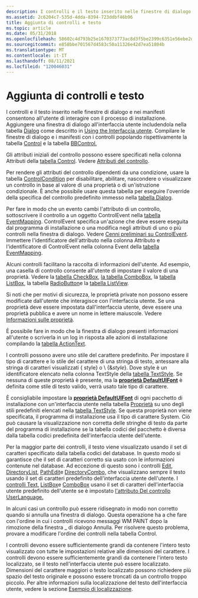 ```yaml
---
description: I controlli e il testo inserito nelle finestre di dialogo e nei manifesti consentono all'utente di interagire con il processo di installazione.
ms.assetid: 2c6204c7-535d-4dda-8394-723ddbf46b96
title: Aggiunta di controlli e testo
ms.topic: article
ms.date: 05/31/2018
ms.openlocfilehash: 58602c4d793b25e1670373773ac8d3f5be2399c6351e56ebe2de1579c78ddcc6
ms.sourcegitcommit: e858bbe701567d4583c50a11326e42d7ea51804b
ms.translationtype: MT
ms.contentlocale: it-IT
ms.lasthandoff: 08/11/2021
ms.locfileid: "120046031"
---
```

# <a name="adding-controls-and-text"></a>Aggiunta di controlli e testo

I controlli e il testo inserito nelle finestre di dialogo e nei manifesti consentono all'utente di interagire con il processo di installazione. Aggiungere una finestra di dialogo all'interfaccia utente includendola nella tabella [Dialog](dialog-table.md) come descritto in [Using the Interfaccia utente](using-the-user-interface.md). Compilare le finestre di dialogo e i manifesti con i controlli popolando rispettivamente la tabella [Control](control-table.md) e la tabella [BBControl.](bbcontrol-table.md)

Gli attributi iniziali del controllo possono essere specificati nella colonna Attributi della [tabella Control](control-table.md). Vedere [Attributi del controllo](control-attributes.md).

Per rendere gli attributi del controllo dipendenti da una condizione, usare la tabella [ControlCondition](controlcondition-table.md) per disabilitare, abilitare, nascondere o visualizzare un controllo in base al valore di una proprietà o di un'istruzione condizionale. È anche possibile usare questa tabella per eseguire l'override della specifica del controllo predefinito immesso nella [tabella Dialog](dialog-table.md).

Per fare in modo che un evento cambi l'attributo di un controllo, sottoscrivere il controllo a un oggetto ControlEvent nella [tabella EventMapping](eventmapping-table.md). ControlEvent specifica un'azione che deve essere eseguita dal programma di installazione o una modifica negli attributi di uno o più controlli nella finestra di dialogo. Vedere [Cenni preliminari su ControlEvent](controlevent-overview.md). Immettere l'identificatore dell'attributo nella colonna Attributo e l'identificatore di ControlEvent nella colonna Event della [tabella EventMapping](eventmapping-table.md).

Alcuni controlli facilitano la raccolta di informazioni dell'utente. Ad esempio, una casella di controllo consente all'utente di impostare il valore di una proprietà. Vedere la [tabella CheckBox](checkbox-table.md), [la tabella ComboBox](combobox-table.md), la [tabella ListBox](listbox-table.md), la tabella [RadioButton](radiobutton-table.md)e la [tabella ListView](listview-table.md).

Si noti che per motivi di sicurezza, le proprietà private non possono essere modificate dall'utente che interagisce con l'interfaccia utente. Se una proprietà deve essere impostata dall'interfaccia utente, deve essere una proprietà pubblica e avere un nome in lettere maiuscole. Vedere [Informazioni sulle proprietà](about-properties.md).

È possibile fare in modo che la finestra di dialogo presenti informazioni all'utente o scriverla in un log in risposta alle azioni di installazione compilando la [tabella ActionText](actiontext-table.md).

I controlli possono avere uno stile del carattere predefinito. Per impostare il tipo di carattere e lo stile del carattere di una stringa di testo, antessare alla stringa di caratteri visualizzati { style} o \\ {&*style*}. Dove style è un identificatore elencato nella colonna TextStyle della [tabella TextStyle](textstyle-table.md). Se nessuna di queste proprietà è presente, ma la [**proprietà DefaultUIFont**](defaultuifont.md) è definita come stile di testo valido, verrà usato tale tipo di carattere.

È consigliabile impostare la [**proprietà DefaultUIFont**](defaultuifont.md) di ogni pacchetto di installazione con un'interfaccia utente nella tabella [Proprietà](property-table.md) su uno degli stili predefiniti elencati nella [tabella TextStyle](textstyle-table.md). Se questa proprietà non viene specificata, il programma di installazione usa il tipo di carattere System. Ciò può causare la visualizzazione non corretta delle stringhe di testo da parte del programma di installazione se la tabella codici del pacchetto è diversa dalla tabella codici predefinita dell'interfaccia utente dell'utente.

Per la maggior parte dei controlli, il testo viene visualizzato usando il set di caratteri specificato dalla tabella codici del database. In questo modo si garantisce che il set di caratteri corretto sia usato con le informazioni contenute nel database. Ad eccezione di questo sono i controlli [Edit](edit-control.md), [DirectoryList](directorylist-control.md), [PathEdit](pathedit-control.md)e [DirectoryCombo,](directorycombo-control.md) che visualizzano sempre il testo usando il set di caratteri predefinito dell'interfaccia utente dell'utente. I [controlli Text,](text-control.md) [ListBox](listbox-control.md)e [ComboBox](combobox-control.md) usano il set di caratteri dell'interfaccia utente predefinito dell'utente se è impostato [l'attributo Del controllo UserLanguage.](userslanguage-control-attribute.md)

In alcuni casi un controllo può essere ridisegnato in modo non corretto quando si annulla una finestra di dialogo. Questa operazione ha a che fare con l'ordine in cui i controlli ricevono messaggi WM PAINT dopo la rimozione della finestra \_ di dialogo Annulla.  Per risolvere questo problema, provare a modificare l'ordine dei controlli nella tabella Control.

I controlli devono essere sufficientemente grandi da contenere l'intero testo visualizzato con tutte le impostazioni relative alle dimensioni del carattere. I controlli devono essere sufficientemente grandi da contenere l'intero testo localizzato, se il testo nell'interfaccia utente può essere localizzato. Dimensioni del carattere maggiori o testo localizzato possono richiedere più spazio del testo originale e possono essere troncati da un controllo troppo piccolo. Per altre informazioni sulla localizzazione del testo dell'interfaccia utente, vedere la sezione [Esempio di localizzazione](a-localization-example.md).

 

 



